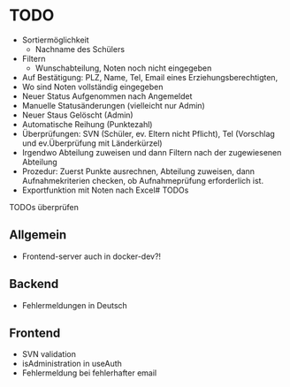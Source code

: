 # TODO

* Sortiermöglichkeit
  * Nachname des Schülers
* Filtern
  * Wunschabteilung, Noten noch nicht eingegeben
* Auf Bestätigung: PLZ, Name, Tel, Email eines Erziehungsberechtigten,
* Wo sind Noten vollständig eingegeben
* Neuer Status Aufgenommen nach Angemeldet
* Manuelle Statusänderungen (vielleicht nur Admin)
* Neuer Staus Gelöscht (Admin)
* Automatische Reihung (Punktezahl)
* Überprüfungen: SVN (Schüler, ev. Eltern nicht Pflicht), Tel (Vorschlag und ev.Überprüfung mit Länderkürzel)
* Irgendwo Abteilung zuweisen und dann Filtern nach der zugewiesenen Abteilung
* Prozedur: Zuerst Punkte ausrechnen, Abteilung zuweisen, dann Aufnahmekriterien checken, ob Aufnahmeprüfung erforderlich ist.
* Exportfunktion mit Noten nach Excel# TODOs

TODOs überprüfen


## Allgemein
* Frontend-server auch in docker-dev?!

## Backend
* Fehlermeldungen in Deutsch

## Frontend
* SVN validation
* isAdministration in useAuth
* Fehlermeldung bei fehlerhafter email

